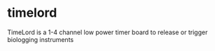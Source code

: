 # timelord
TimeLord is a 1-4 channel low power timer board to release or trigger biologging instruments
